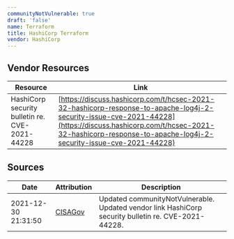 ```yaml
---
communityNotVulnerable: true
draft: 'false'
name: Terraform
title: HashiCorp Terraform
vendor: HashiCorp
---
```


## Vendor Resources
| Resource | Link |
| --- | --- |
| HashiCorp security bulletin re. CVE-2021-44228 | [https://discuss.hashicorp.com/t/hcsec-2021-32-hashicorp-response-to-apache-log4j-2-security-issue-cve-2021-44228](https://discuss.hashicorp.com/t/hcsec-2021-32-hashicorp-response-to-apache-log4j-2-security-issue-cve-2021-44228) |



## Sources
| Date | Attribution | Description |
| --- | --- | --- |
| 2021-12-30 21:31:50 | [CISAGov](https://raw.githubusercontent.com/cisagov/log4j-affected-db/develop/README.md) | Updated communityNotVulnerable. Updated vendor link HashiCorp security bulletin re. CVE-2021-44228.  |
